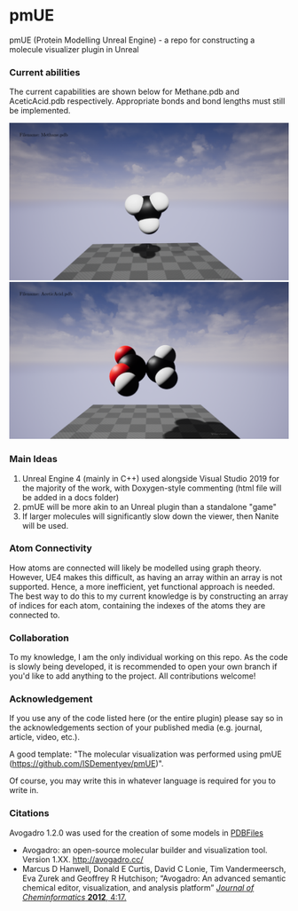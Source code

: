 # pmUE
pmUE (Protein Modelling Unreal Engine) - a repo for constructing a molecule visualizer plugin in Unreal

### Current abilities
The current capabilities are shown below for Methane.pdb and AceticAcid.pdb respectively. Appropriate bonds and bond lengths must still be implemented.

![Methane](/Screenshots/MethaneProperRadii.png "Spawned methane with color and proper radii")
![Acetic acid](/Screenshots/AceticAcidProperRadii.png "Spawned acetic acid with color and proper radii")

### Main Ideas
1. Unreal Engine 4 (mainly in C++) used alongside Visual Studio 2019 for the majority of the work, with Doxygen-style commenting (html file will be added in a docs folder)
2. pmUE will be more akin to an Unreal plugin than a standalone "game"
3. If larger molecules will significantly slow down the viewer, then Nanite will be used.  

### Atom Connectivity
How atoms are connected will likely be modelled using graph theory. However, UE4 makes this difficult, as having an array within an array is not supported. Hence, a more inefficient, yet functional approach is needed. The best way to do this to my current knowledge is by constructing an array of indices for each atom, containing the indexes of the atoms they are connected to. 

### Collaboration
To my knowledge, I am the only individual working on this repo. As the code is slowly being developed, it is recommended to open your own branch if you'd like to add anything to the project. All contributions welcome!

### Acknowledgement
If you use any of the code listed here (or the entire plugin) please say so in the acknowledgements section of your published media (e.g. journal, article, video, etc.).

A good template: "The molecular visualization was performed using pmUE (https://github.com/ISDementyev/pmUE)".

Of course, you may write this in whatever language is required for you to write in.

### Citations
Avogadro 1.2.0 was used for the creation of some models in [PDBFiles](https://github.com/ISDementyev/pmUE/tree/main/PDBFiles)
- Avogadro: an open-source molecular builder and visualization tool. Version 1.XX. http://avogadro.cc/
- Marcus D Hanwell, Donald E Curtis, David C Lonie, Tim Vandermeersch, Eva Zurek and Geoffrey R Hutchison; “Avogadro: An advanced semantic chemical editor, visualization, and analysis platform” [*Journal of Cheminformatics* **2012**, 4:17.](http://www.jcheminf.com/content/4/1/17)
